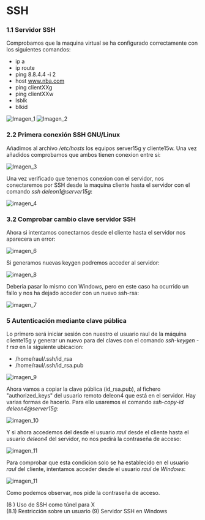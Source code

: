 
# SSH

### 1.1 Servidor SSH
Comprobamos que la maquina virtual se ha configurado correctamente con los siguientes comandos:

- ip a               
- ip route           
- ping 8.8.4.4 -i 2  
- host www.nba.com   
- ping clientXXg     
- ping clientXXw     
- lsblk              
- blkid              

![Imagen_1](imagenes/1conexiones.png)
![Imagen_2](imagenes/2conexiones.png)

### 2.2 Primera conexión SSH GNU/Linux
Añadimos al archivo _/etc/hosts_ los equipos server15g y cliente15w.
Una vez añadidos comprobamos que ambos tienen conexion entre si:

![Imagen_3](imagenes/3conexiones.png)

Una vez verificado que tenemos conexion con el servidor, nos conectaremos por SSH desde la maquina cliente hasta el servidor con el comando _ssh deleon1@server15g_:

![imagen_4](imagenes/4ssh.png)

### 3.2 Comprobar cambio clave servidor SSH
Ahora si intentamos conectarnos desde el cliente hasta el servidor nos aparecera un error:

![imagen_6](imagenes/6errorlinux.png)

Si generamos nuevas keygen podremos acceder al servidor:

![imagen_8](imagenes/8keygenn.png)

Deberia pasar lo mismo con Windows, pero en este caso ha ocurrido un fallo y nos ha dejado acceder con un nuevo ssh-rsa:

![imagen_7](imagenes/7errorwindows.png)

### 5 Autenticación mediante clave pública

Lo primero será iniciar sesión con nuestro el usuario raul de la máquina cliente15g y generar un nuevo para del claves con el comando _ssh-keygen -t rsa_ en la siguiente ubicacion:

- /home/raul/.ssh/id_rsa
- /home/raul/.ssh/id_rsa.pub

![imagen_9](imagenes/9keygen.png)

Ahora vamos a copiar la clave pública (id_rsa.pub), al fichero "authorized_keys" del usuario remoto deleon4 que está en el servidor.
Hay varias formas de hacerlo.
Para ello usaremos el comando _ssh-copy-id deleon4@server15g_:

![imagen_10](imagenes/10keygendeleon4.png)

Y si ahora accedemos del desde el usuario _raul_ desde el cliente hasta el usuario _deleon4_ del servidor, no nos pedirá la contraseña de acceso:

![imagen_11](imagenes/11nopasswd.png)

Para comprobar que esta condicion solo se ha establecido en el usuario _raul_ del cliente, intentamos acceder desde el usuario _raul_ de _Windows_:

![imagen_11](imagenes/12userwindows.png)

Como podemos observar, nos pide la contraseña de acceso.


(6 ) Uso de SSH como túnel para X			
(8.1) Restricción sobre un usuario
(9) Servidor SSH en Windows
